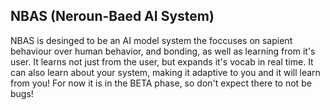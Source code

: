## NBAS (Neroun-Baed AI System)
NBAS is desinged to be an AI model system the foccuses on sapient behaviour over human behavior, and bonding, as well as learning from it's user.
It learns not just from the user, but expands it's vocab in real time. It can also learn about your system, making it adaptive to you and it will learn from you!
For now it is in the BETA phase, so don't expect there to not be bugs!